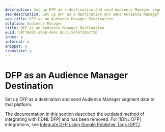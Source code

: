 ```yaml
---
description: Set up DFP as a destination and send Audience Manager segment data to that platform.
seo-description: Set up DFP as a destination and send Audience Manager segment data to that platform.
seo-title: DFP as an Audience Manager Destination
solution: Audience Manager
title: DFP as an Audience Manager Destination
uuid: b0f7843f-a9a6-464c-8cc1-5454f10a7710
index: y
internal: n
snippet: y
translate: y
---
```


# DFP as an Audience Manager Destination

Set up DFP as a destination and send Audience Manager segment data to that platform.

The documentation in this section described the outdated method of integrating with [!DNL DFP] and has been removed. For [!DNL DFP] integrations, see [Integrate DFP using Google Publisher Tags (GPT)](../c_integration/gpt-aam-destination/gpt-aam-destination.md#concept_ACFF5A500DA44CE29D92618D1A89EA25). 
